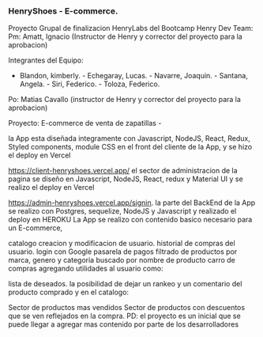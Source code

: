 ### HenryShoes - E-commerce.

Proyecto Grupal de finalizacion HenryLabs del Bootcamp Henry
Dev Team:
Pm: Amatt, Ignacio (Instructor de Henry y corrector del proyecto para la aprobacion)

Integrantes del Equipo:

- Blandon, kimberly. - Echegaray, Lucas. - Navarre, Joaquin. - Santana, Angela. - Siri, Federico. - Toloza, Federico.

Po: Matias Cavallo (instructor de Henry y corrector del proyecto para la aprobacion)

Proyecto: E-commerce de venta de zapatillas -

la App esta diseñada integramente con Javascript, NodeJS, React, Redux, Styled components, module CSS en el front del cliente de la App, y se hizo el deploy en Vercel

https://client-henryshoes.vercel.app/
el sector de administracion de la pagina se diseño en Javascript, NodeJS, React, redux y Material UI y se realizo el deploy en Vercel

https://admin-henryshoes.vercel.app/signin. la parte del BackEnd de la App se realizo con Postgres, sequelize, NodeJS y Javascript y realizado el deploy en HEROKU
La App se realizo con contenido basico necesario para un E-commerce,

catalogo
creacion y modificacion de usuario.
historial de compras del usuario.
login con Google
pasarela de pagos
filtrado de productos por marca, genero y categoria
buscado por nombre de producto
carro de compras
agregando utilidades al usuario como:

lista de deseados.
la posibilidad de dejar un rankeo y un comentario del producto comprado
y en el catalogo:

Sector de productos mas vendidos
Sector de productos con descuentos que se ven reflejados en la compra.
PD: el proyecto es un inicial que se puede llegar a agregar mas contenido por parte de los desarrolladores
